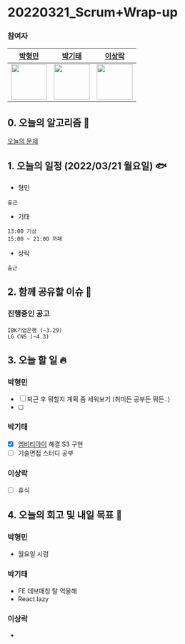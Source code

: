 # 20220321_Scrum+Wrap-up

### 참여자

| [박형민](https://github.com/npnppn)  | [박기태](https://github.com/idiot-kitto)   | [이상락](https://github.com/SangRakee)  |
| :------: | :------: | :------:
|<img src="https://github.com/npnppn.png" width="80"> | <img src="https://github.com/idiot-kitto.png" width="80">|<img src="https://github.com/SangRakee.png" width="80">

## 0. 오늘의 알고리즘 🎈
[오늘의 문제](
https://github.com/tony9402/baekjoon/blob/main/picked.md) 


## 1. 오늘의 일정 (2022/03/21 월요일) 🐟

- 형민
```
출근
```

- 기태
```
13:00 기상
15:00 ~ 21:00 까페
```

- 상락
```
출근
```

## 2. 함께 공유할 이슈 💌



### 진행중인 공고
```
IBK기업은행 (~3.29)
LG CNS (~4.3)
```



## 3. 오늘 할 일 🔥



### 박형민
- [ ] 퇴근 후 뭐할지 계획 좀 세워보기 (취미든 공부든 뭐든..)
- [ ] 




### 박기태
- [x] [엠비티아이](https://www.acmicpc.net/problem/24725) 해결 S3 구현
- [ ] 기술면접 스터디 공부

### 이상락
- [ ] 휴식




## 4. 오늘의 회고 및 내일 목표 🎈



### 박형민
- 월요일 시렁



### 박기태

- FE 데브매칭 탈 억울해
- React.lazy


### 이상락

- 
